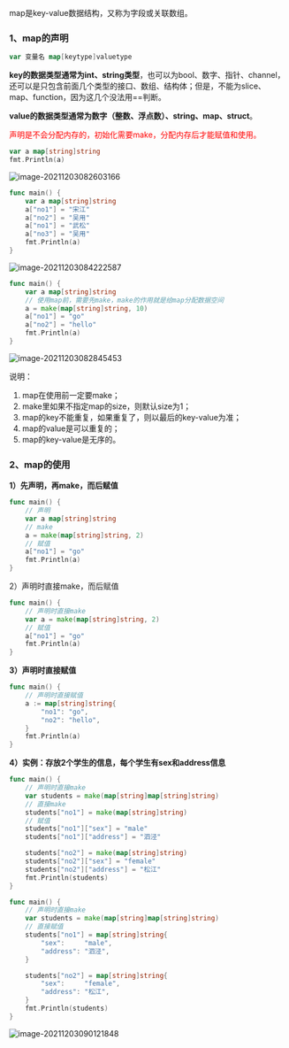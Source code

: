 map是key-value数据结构，又称为字段或关联数组。

### 1、map的声明

```go
var 变量名 map[keytype]valuetype
```

**key的数据类型通常为int、string类型**，也可以为bool、数字、指针、channel，还可以是只包含前面几个类型的接口、数组、结构体；但是，不能为slice、map、function，因为这几个没法用==判断。

**value的数据类型通常为数字（整数、浮点数）、string、map、struct**。

<font color=red>声明是不会分配内存的，初始化需要make，分配内存后才能赋值和使用。</font>

```go
var a map[string]string
fmt.Println(a)
```

 ![image-20211203082603166](C:\Users\lichan\AppData\Roaming\Typora\typora-user-images\image-20211203082603166.png)

```go
func main() {
	var a map[string]string
	a["no1"] = "宋江"
	a["no2"] = "吴用"
	a["no1"] = "武松"
	a["no3"] = "吴用"
	fmt.Println(a)
}
```

 ![image-20211203084222587](C:\Users\lichan\AppData\Roaming\Typora\typora-user-images\image-20211203084222587.png)

```go
func main() {
	var a map[string]string
	// 使用map前，需要先make，make的作用就是给map分配数据空间
	a = make(map[string]string, 10)
	a["no1"] = "go"
	a["no2"] = "hello"
	fmt.Println(a)
}
```

 ![image-20211203082845453](C:\Users\lichan\AppData\Roaming\Typora\typora-user-images\image-20211203082845453.png)

说明：

1. map在使用前一定要make；
2. make里如果不指定map的size，则默认size为1；
3. map的key不能重复，如果重复了，则以最后的key-value为准；
4. map的value是可以重复的；
5. map的key-value是无序的。

### 2、map的使用

**1）先声明，再make，而后赋值**

```go
func main() {
	// 声明
	var a map[string]string
	// make
	a = make(map[string]string, 2)
	// 赋值
	a["no1"] = "go"
	fmt.Println(a)
}
```

2）声明时直接make，而后赋值

```go
func main() {
	// 声明时直接make
	var a = make(map[string]string, 2)
	// 赋值
	a["no1"] = "go"
	fmt.Println(a)
}
```

**3）声明时直接赋值**

```go
func main() {
	// 声明时直接赋值
	a := map[string]string{
		"no1": "go",
		"no2": "hello",
	}
	fmt.Println(a)
}
```

**4）实例：存放2个学生的信息，每个学生有sex和address信息**

```go
func main() {
	// 声明时直接make
	var students = make(map[string]map[string]string)
    // 直接make
	students["no1"] = make(map[string]string)
    // 赋值
	students["no1"]["sex"] = "male"
	students["no1"]["address"] = "泗泾"

	students["no2"] = make(map[string]string)
	students["no2"]["sex"] = "female"
	students["no2"]["address"] = "松江"
	fmt.Println(students)
}
```

```go
func main() {
	// 声明时直接make
	var students = make(map[string]map[string]string)
    // 直接赋值
	students["no1"] = map[string]string{
		"sex":     "male",
		"address": "泗泾",
	}

	students["no2"] = map[string]string{
		"sex":     "female",
		"address": "松江",
	}
	fmt.Println(students)
}
```

 ![image-20211203090121848](C:\Users\lichan\AppData\Roaming\Typora\typora-user-images\image-20211203090121848.png)

